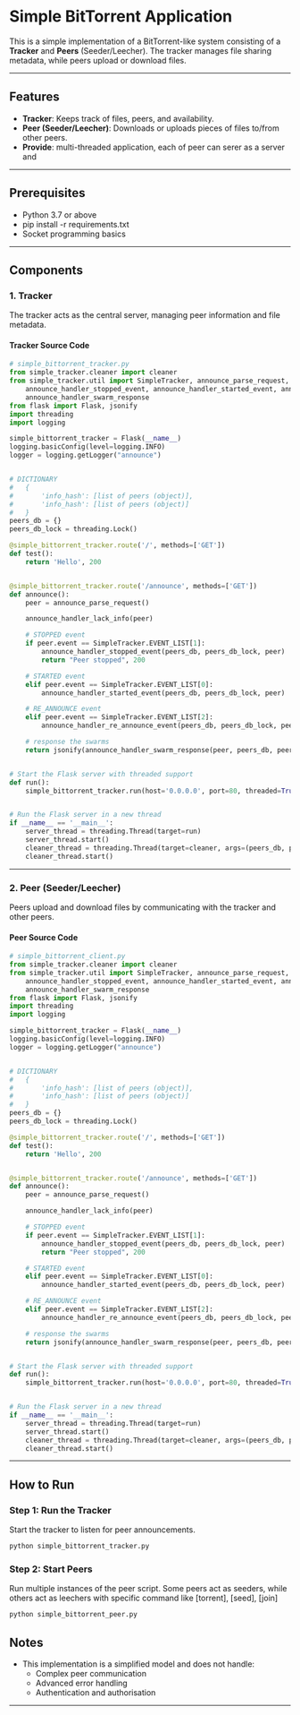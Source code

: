 
# Simple BitTorrent Application

This is a simple implementation of a BitTorrent-like system consisting of a **Tracker** and **Peers** (Seeder/Leecher). The tracker manages file sharing metadata, while peers upload or download files.

---

## Features
- **Tracker**: Keeps track of files, peers, and availability.
- **Peer (Seeder/Leecher)**: Downloads or uploads pieces of files to/from other peers.
- **Provide**: multi-threaded application, each of peer can serer as a server and 

---

## Prerequisites
- Python 3.7 or above
- pip install -r requirements.txt
- Socket programming basics

---

## Components

### 1. **Tracker**
The tracker acts as the central server, managing peer information and file metadata.

#### Tracker Source Code
```python
# simple_bittorrent_tracker.py
from simple_tracker.cleaner import cleaner
from simple_tracker.util import SimpleTracker, announce_parse_request, announce_handler_lack_info, \
    announce_handler_stopped_event, announce_handler_started_event, announce_handler_re_announce_event, \
    announce_handler_swarm_response
from flask import Flask, jsonify
import threading
import logging

simple_bittorrent_tracker = Flask(__name__)
logging.basicConfig(level=logging.INFO)
logger = logging.getLogger("announce")


# DICTIONARY
#   {
#       'info_hash': [list of peers (object)],
#       'info_hash': [list of peers (object)]
#   }
peers_db = {}
peers_db_lock = threading.Lock()

@simple_bittorrent_tracker.route('/', methods=['GET'])
def test():
    return 'Hello', 200


@simple_bittorrent_tracker.route('/announce', methods=['GET'])
def announce():
    peer = announce_parse_request()

    announce_handler_lack_info(peer)

    # STOPPED event
    if peer.event == SimpleTracker.EVENT_LIST[1]:
        announce_handler_stopped_event(peers_db, peers_db_lock, peer)
        return "Peer stopped", 200

    # STARTED event
    elif peer.event == SimpleTracker.EVENT_LIST[0]:
        announce_handler_started_event(peers_db, peers_db_lock, peer)

    # RE_ANNOUNCE event
    elif peer.event == SimpleTracker.EVENT_LIST[2]:
        announce_handler_re_announce_event(peers_db, peers_db_lock, peer)

    # response the swarms
    return jsonify(announce_handler_swarm_response(peer, peers_db, peers_db_lock)), 200


# Start the Flask server with threaded support
def run():
    simple_bittorrent_tracker.run(host='0.0.0.0', port=80, threaded=True)


# Run the Flask server in a new thread
if __name__ == '__main__':
    server_thread = threading.Thread(target=run)
    server_thread.start()
    cleaner_thread = threading.Thread(target=cleaner, args=(peers_db, peers_db_lock), daemon=True)
    cleaner_thread.start()
```

---

### 2. **Peer (Seeder/Leecher)**
Peers upload and download files by communicating with the tracker and other peers.

#### Peer Source Code
```python
# simple_bittorrent_client.py
from simple_tracker.cleaner import cleaner
from simple_tracker.util import SimpleTracker, announce_parse_request, announce_handler_lack_info, \
    announce_handler_stopped_event, announce_handler_started_event, announce_handler_re_announce_event, \
    announce_handler_swarm_response
from flask import Flask, jsonify
import threading
import logging

simple_bittorrent_tracker = Flask(__name__)
logging.basicConfig(level=logging.INFO)
logger = logging.getLogger("announce")


# DICTIONARY
#   {
#       'info_hash': [list of peers (object)],
#       'info_hash': [list of peers (object)]
#   }
peers_db = {}
peers_db_lock = threading.Lock()

@simple_bittorrent_tracker.route('/', methods=['GET'])
def test():
    return 'Hello', 200


@simple_bittorrent_tracker.route('/announce', methods=['GET'])
def announce():
    peer = announce_parse_request()

    announce_handler_lack_info(peer)

    # STOPPED event
    if peer.event == SimpleTracker.EVENT_LIST[1]:
        announce_handler_stopped_event(peers_db, peers_db_lock, peer)
        return "Peer stopped", 200

    # STARTED event
    elif peer.event == SimpleTracker.EVENT_LIST[0]:
        announce_handler_started_event(peers_db, peers_db_lock, peer)

    # RE_ANNOUNCE event
    elif peer.event == SimpleTracker.EVENT_LIST[2]:
        announce_handler_re_announce_event(peers_db, peers_db_lock, peer)

    # response the swarms
    return jsonify(announce_handler_swarm_response(peer, peers_db, peers_db_lock)), 200


# Start the Flask server with threaded support
def run():
    simple_bittorrent_tracker.run(host='0.0.0.0', port=80, threaded=True)


# Run the Flask server in a new thread
if __name__ == '__main__':
    server_thread = threading.Thread(target=run)
    server_thread.start()
    cleaner_thread = threading.Thread(target=cleaner, args=(peers_db, peers_db_lock), daemon=True)
    cleaner_thread.start()
```

---

## How to Run

### Step 1: Run the Tracker
Start the tracker to listen for peer announcements.
```bash
python simple_bittorrent_tracker.py
```

### Step 2: Start Peers
Run multiple instances of the peer script. Some peers act as seeders, while others act as leechers with specific command like [torrent], [seed], [join]
```bash
python simple_bittorrent_peer.py
```


## Notes
- This implementation is a simplified model and does not handle:
  - Complex peer communication
  - Advanced error handling
  - Authentication and authorisation

---
